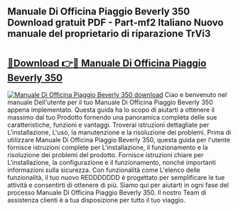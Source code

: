 ## Manuale Di Officina Piaggio Beverly 350 Download gratuit PDF - Part-mf2 Italiano Nuovo manuale del proprietario di riparazione TrVi3

# <h2><a href="http://dfb9a4f.blite.top/?on=Manuale+Di+Officina+Piaggio+Beverly+350">🔗Download 👉🔴 Manuale Di Officina Piaggio Beverly 350</a></h2>

[![Manuale Di Officina Piaggio Beverly 350 download](https://i.imgur.com/lujVjoI.png)](http://dfb9a4f.blite.top/?on=Manuale+Di+Officina+Piaggio+Beverly+350)
Ciao e benvenuto nel manuale Dell'utente per il tuo Manuale Di Officina Piaggio Beverly 350 appena implementato. Questa guida ha lo scopo di aiutarti a ottenere il massimo dal tuo Prodotto fornendo una panoramica completa delle sue caratteristiche, funzioni e vantaggi. Troverai istruzioni dettagliate per L'installazione, L'uso, la manutenzione e la risoluzione dei problemi. Prima di utilizzare Manuale Di Officina Piaggio Beverly 350, questa guida per l'utente fornisce istruzioni complete per L'installazione, il funzionamento e la risoluzione dei problemi del prodotto. Fornisce istruzioni chiare per L'installazione, la configurazione e il funzionamento, nonché importanti informazioni sulla sicurezza. Con funzionalità come L'elenco delle funzionalità, il tuo nuovo REDDDDDDD è progettato per semplificare le tue attività e consentirti di ottenere di più. Siamo qui per aiutarti in ogni fase del processo Manuale Di Officina Piaggio Beverly 350. Il nostro Team di assistenza clienti è a tua disposizione per tutto il tuo viaggio.
